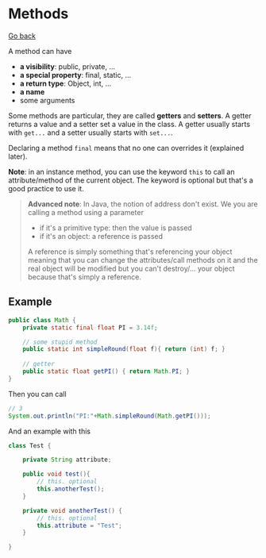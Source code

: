 # Methods

[Go back](..)

A method can have

* **a visibility**: public, private, ...
* **a special property**: final, static, ...
* **a return type**: Object, int, ...
* **a name**
* some arguments

Some methods are particular, they are called **getters** 
and **setters**. A getter returns a value and a setter set a value in the class.
A getter usually starts with ``get...`` and a setter
usually starts with ``set...``.

Declaring a method ``final`` means that no one can overrides it
(explained later).

**Note**: in an instance method, you can use the keyword ``this``
to call an attribute/method of the current object. The keyword
is optional but that's a good practice to use it.

> **Advanced note**: In Java, the notion of address don't exist.
> We you are calling a method using a parameter
> * if it's a primitive type: then the value is passed
> * if it's an object: a reference is passed
> 
> A reference is simply something that's referencing your object
> meaning that you can change the attributes/call methods on it
> and the real object will be modified but you can't destroy/...
> your object because that's simply a reference.

## Example

```java
public class Math {
    private static final float PI = 3.14f;

    // some stupid method
    public static int simpleRound(float f){ return (int) f; }
    
    // getter
    public static float getPI() { return Math.PI; }
}
```

Then you can call

```java
// 3
System.out.println("PI:"+Math.simpleRound(Math.getPI()));
```

And an example with this

```java
class Test {

    private String attribute;

    public void test(){
        // this. optional
        this.anotherTest();
    }

    private void anotherTest() {
        // this. optional
        this.attribute = "Test";
    }

}
```